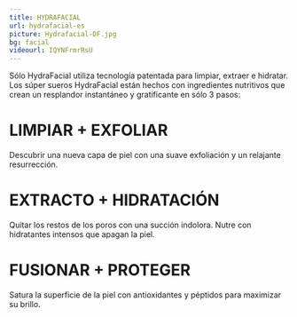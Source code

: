 ```yaml
---
title: HYDRAFACIAL
url: hydrafacial-es
picture: Hydrafacial-DF.jpg
bg: facial
videourl: IQYNFrmrRsU
---
```


Sólo HydraFacial utiliza tecnología patentada para limpiar, extraer e hidratar. Los súper sueros HydraFacial están hechos con ingredientes nutritivos que crean un resplandor instantáneo y gratificante en sólo 3 pasos:

# LIMPIAR + EXFOLIAR

Descubrir una nueva capa de piel con una suave exfoliación y un relajante resurrección.

# EXTRACTO + HIDRATACIÓN

Quitar los restos de los poros con una succión indolora. Nutre con hidratantes intensos que apagan la piel.

# FUSIONAR + PROTEGER
Satura la superficie de la piel con antioxidantes y péptidos para maximizar su brillo.

